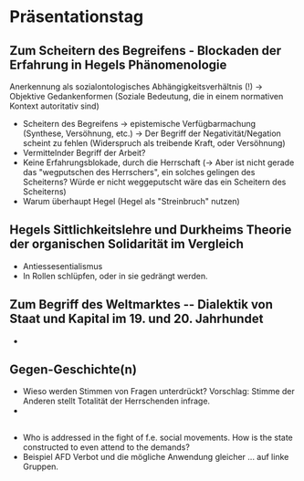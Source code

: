 # Präsentationstag 

## Zum Scheitern des Begreifens - Blockaden der Erfahrung in Hegels Phänomenologie
Anerkennung als sozialontologisches Abhängigkeitsverhältnis (!)
→ Objektive Gedankenformen (Soziale Bedeutung, die in einem 
normativen Kontext autoritativ sind)

- Scheitern des Begreifens → epistemische Verfügbarmachung 
  (Synthese, Versöhnung, etc.)
  → Der Begriff der Negativität/Negation scheint zu fehlen 
  (Widerspruch als treibende Kraft, oder Versöhnung)
- Vermittelnder Begriff der Arbeit?
- Keine Erfahrungsblokade, durch die Herrschaft (→ Aber ist nicht 
  gerade das "wegputschen des Herrschers", ein solches gelingen des 
  Scheiterns? Würde er nicht weggeputscht wäre das ein Scheitern des 
  Scheiterns)
- Warum überhaupt Hegel (Hegel als "Streinbruch" nutzen)

## Hegels Sittlichkeitslehre und Durkheims Theorie der organischen Solidarität im Vergleich
- Antiessesentialismus 
- In Rollen schlüpfen, oder in sie gedrängt werden.

## Zum Begriff des Weltmarktes -- Dialektik von Staat und Kapital im 19. und 20. Jahrhundet
- 

## Gegen-Geschichte(n)
- Wieso werden Stimmen von Fragen unterdrückt? Vorschlag: 
  Stimme der Anderen stellt Totalität der Herrschenden infrage. 
- 

## 
- Who is addressed in the fight of f.e. social movements. How is the state
  constructed to even attend to the demands? 
- Beispiel AFD Verbot und die mögliche Anwendung gleicher ... auf linke Gruppen.
